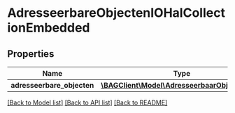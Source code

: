 # AdresseerbareObjectenIOHalCollectionEmbedded

## Properties
Name | Type | Description | Notes
------------ | ------------- | ------------- | -------------
**adresseerbare_objecten** | [**\BAGClient\Model\AdresseerbaarObjectIOHal[]**](AdresseerbaarObjectIOHal.md) |  | [optional] 

[[Back to Model list]](../../README.md#documentation-for-models) [[Back to API list]](../../README.md#documentation-for-api-endpoints) [[Back to README]](../../README.md)

